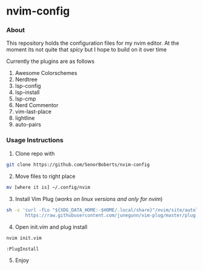 # nvim-config

### About

This repository holds the configuration files for my nvim editor. At the moment its not quite that *spicy* but I hope to build on it over time

Currently the plugins are as follows

1. Awesome Colorschemes
2. Nerdtree
3. lsp-config
4. lsp-install
5. lsp-cmp
6. Nerd Commentor
7. vim-last-place
8. lightline
9. auto-pairs

### Usage Instructions

1. Clone repo with 

```bash
git clone https://github.com/SenorBoberts/nvim-config
```

2. Move files to right place

```bash
mv [where it is] ~/.config/nvim
```

3. Install Vim Plug (*works on linux versions and only for nvim*)

```bash
sh -c 'curl -fLo "${XDG_DATA_HOME:-$HOME/.local/share}"/nvim/site/autoload/plug.vim --create-dirs \
       https://raw.githubusercontent.com/junegunn/vim-plug/master/plug.vim'
```

4. Open init.vim and plug install

```bash
nvim init.vim
```
```vim
:PlugInstall
```

5. Enjoy
